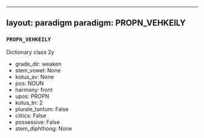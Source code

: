 
---
layout: paradigm
paradigm: PROPN_VEHKEILY
---
### ` PROPN_VEHKEILY `

Dictionary class 2y
* grade_dir: weaken
* stem_vowel: None
* kotus_av: None
* pos: NOUN
* harmony: front
* upos: PROPN
* kotus_tn: 2
* plurale_tantum: False
* clitics: False
* possessive: False
* stem_diphthong: None
